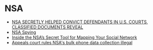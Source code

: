 # NSA
- [NSA SECRETLY HELPED CONVICT DEFENDANTS IN U.S. COURTS, CLASSIFIED DOCUMENTS REVEAL](https://theintercept.com/2017/11/30/nsa-surveillance-fisa-section-702/)  
- [NSA Spying](https://www.eff.org/nsa-spying)
- [Inside the NSA’s Secret Tool for Mapping Your Social Network](https://www.wired.com/story/inside-the-nsas-secret-tool-for-mapping-your-social-network/?itm_campaign=BottomRelatedStories_Sections_5&itm_content=footer-recirc)
- [Appeals court rules NSA's bulk phone data collection illegal](https://thehill.com/policy/national-security/514854-court-rules-nsas-bulk-phone-data-collection-illegal)